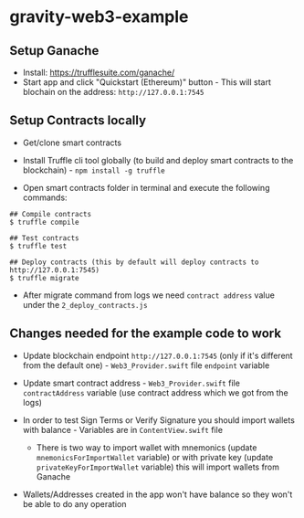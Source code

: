# gravity-web3-example


## Setup Ganache
- Install: https://trufflesuite.com/ganache/
- Start app and click "Quickstart (Ethereum)" button - This will start blochain on the address: `http://127.0.0.1:7545`

## Setup Contracts locally
- Get/clone smart contracts
- Install Truffle cli tool globally (to build and deploy smart contracts to the blockchain) - `npm install -g truffle`

- Open smart contracts folder in terminal and execute the following commands:
```
## Compile contracts
$ truffle compile

## Test contracts
$ truffle test

## Deploy contracts (this by default will deploy contracts to http://127.0.0.1:7545)
$ truffle migrate
```

- After migrate command from logs we need `contract address` value under the `2_deploy_contracts.js`

## Changes needed for the example code to work
- Update blockchain endpoint `http://127.0.0.1:7545` (only if it's different from the default one) - `Web3_Provider.swift` file `endpoint` variable
- Update smart contract address - `Web3_Provider.swift` file `contractAddress` variable (use contract address which we got from the logs)
- In order to test Sign Terms or Verify Signature you should import wallets with balance - Variables are in `ContentView.swift` file
  - There is two way to import wallet with mnemonics (update `mnemonicsForImportWallet` variable) or with private key (update `privateKeyForImportWallet` variable) this will import wallets from Ganache

- Wallets/Addresses created in the app won't have balance so they won't be able to do any operation
